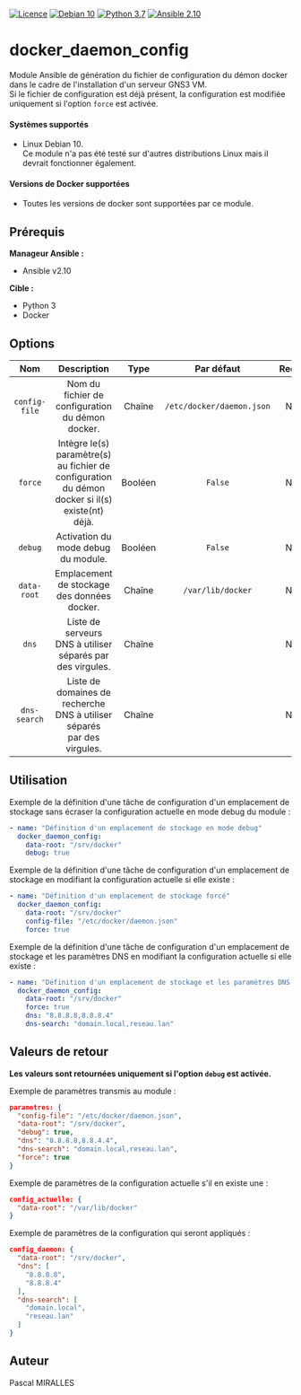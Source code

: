 [![Licence](https://img.shields.io/github/license/pamioc/ansible-gns3vm.svg)](http://www.gnu.org/licenses/gpl-3.0)
[![Debian 10](https://img.shields.io/badge/debian-10-da1e4e.svg)](https://www.debian.org)
[![Python 3.7](https://img.shields.io/badge/python-3.7%2B-blue.svg)](https://www.python.org)
[![Ansible 2.10](https://img.shields.io/badge/ansible-2.10%2B-black.svg)](https://www.ansible.com)

# docker_daemon_config

Module Ansible de génération du fichier de configuration du démon docker dans le cadre de l'installation d'un serveur GNS3 VM.  
Si le fichier de configuration est déjà présent, la configuration est modifiée uniquement si l'option `force` est activée.

#### Systèmes supportés

- Linux Debian 10.  
  Ce module n'a pas été testé sur d'autres distributions Linux mais il devrait fonctionner également. 

#### Versions de Docker supportées

- Toutes les versions de docker sont supportées par ce module.

## Prérequis

**Manageur Ansible :**
- Ansible v2.10

**Cible :**
- Python 3
- Docker

## Options

| Nom | Description | Type | Par défaut | Requis |
|:-:|:-:|:-:|:-:|:-:|
| `config-file` | Nom du fichier de configuration du démon docker. | Chaîne | `/etc/docker/daemon.json` | Non |
| `force` | Intègre le(s) paramètre(s) au fichier de configuration<br>du démon docker si il(s) existe(nt) déjà. | Booléen | `False` | Non |
| `debug` | Activation du mode debug du module. | Booléen | `False` | Non |
| `data-root` | Emplacement de stockage des données docker. | Chaîne | `/var/lib/docker` | Non |
| `dns` | Liste de serveurs DNS à utiliser séparés par des virgules. | Chaîne |  | Non |
| `dns-search` | Liste de domaines de recherche DNS à utiliser séparés<br>par des virgules. | Chaîne |  | Non |

## Utilisation

Exemple de la définition d'une tâche de configuration d'un emplacement de stockage sans écraser la configuration actuelle en mode debug du module :
```yaml
- name: "Définition d'un emplacement de stockage en mode debug"
  docker_daemon_config:
    data-root: "/srv/docker"
    debug: true
```

Exemple de la définition d'une tâche de configuration d'un emplacement de stockage en modifiant la configuration actuelle si elle existe :
```yaml
- name: "Définition d'un emplacement de stockage forcé"
  docker_daemon_config:
    data-root: "/srv/docker"
    config-file: "/etc/docker/daemon.json"
    force: true
```

Exemple de la définition d'une tâche de configuration d'un emplacement de stockage et les paramètres DNS en modifiant la configuration actuelle si elle existe :
```yaml
- name: "Définition d'un emplacement de stockage et les paramètres DNS forcé"
  docker_daemon_config:
    data-root: "/srv/docker"
    force: true
    dns: "8.8.8.8,8.8.8.4"
    dns-search: "domain.local,reseau.lan"
```

## Valeurs de retour

**Les valeurs sont retournées uniquement si l'option `debug` est activée.**

Exemple de paramètres transmis au module :
```json
parametres: {
  "config-file": "/etc/docker/daemon.json",
  "data-root": "/srv/docker",
  "debug": true,
  "dns": "8.8.8.8,8.8.4.4",
  "dns-search": "domain.local,reseau.lan",
  "force": true
}
```

Exemple de paramètres de la configuration actuelle s'il en existe une :
```json
config_actuelle: {
  "data-root": "/var/lib/docker"
}
```

Exemple de paramètres de la configuration qui seront appliqués :
```json
config_daemon: {
  "data-root": "/srv/docker",
  "dns": [
    "8.8.8.8",
    "8.8.8.4"
  ],
  "dns-search": [
    "domain.local",
	"reseau.lan"
  ]
}
```

## Auteur

Pascal MIRALLES
